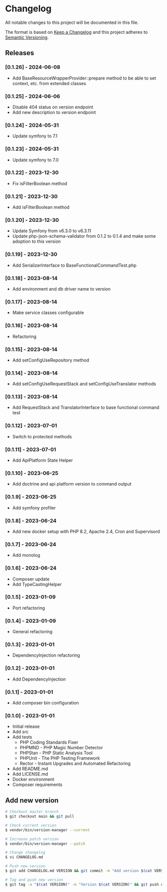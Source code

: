 # Changelog

All notable changes to this project will be documented in this file.

The format is based on [Keep a Changelog](http://keepachangelog.com/en/1.0.0/)
and this project adheres to [Semantic Versioning](http://semver.org/spec/v2.0.0.html).

## Releases

### [0.1.26] - 2024-06-08

* Add BaseResourceWrapperProvider::prepare method to be able to set context, etc. from extended classes

### [0.1.25] - 2024-06-06

* Disable 404 status on version endpoint
* Add new description to version endpoint

### [0.1.24] - 2024-05-31

* Update symfony to 7.1

### [0.1.23] - 2024-05-31

* Update symfony to 7.0

### [0.1.22] - 2023-12-30

* Fix isFilterBoolean method

### [0.1.21] - 2023-12-30

* Add isFilterBoolean method

### [0.1.20] - 2023-12-30

* Update Symfony from v6.3.0 to v6.3.11
* Update php-json-schema-validator from 0.1.2 to 0.1.4 and make some adoption to this version

### [0.1.19] - 2023-12-30

* Add SerializerInterface to BaseFunctionalCommandTest.php

### [0.1.18] - 2023-08-14

* Add environment and db driver name to version

### [0.1.17] - 2023-08-14

* Make service classes configurable

### [0.1.16] - 2023-08-14

* Refactoring

### [0.1.15] - 2023-08-14

* Add setConfigUseRepository method

### [0.1.14] - 2023-08-14

* Add setConfigUseRequestStack and  setConfigUseTranslator methods

### [0.1.13] - 2023-08-14

* Add RequestStack and TranslatorInterface to base functional command test

### [0.1.12] - 2023-07-01

* Switch to protected methods

### [0.1.11] - 2023-07-01

* Add ApiPlatform State Helper

### [0.1.10] - 2023-06-25

* Add doctrine and api platform version to command output

### [0.1.9] - 2023-06-25

* Add symfony profiler

### [0.1.8] - 2023-06-24

* Add new docker setup with PHP 8.2, Apache 2.4, Cron and Supervisord

### [0.1.7] - 2023-06-24

* Add monolog

### [0.1.6] - 2023-06-24

* Composer update
* Add TypeCastingHelper

### [0.1.5] - 2023-01-09

* Port refactoring

### [0.1.4] - 2023-01-09

* General refactoring

### [0.1.3] - 2023-01-01

* DependencyInjection refactoring

### [0.1.2] - 2023-01-01

* Add DependencyInjection

### [0.1.1] - 2023-01-01

* Add composer bin configuration

### [0.1.0] - 2023-01-01

* Initial release
* Add src
* Add tests
  * PHP Coding Standards Fixer
  * PHPMND - PHP Magic Number Detector
  * PHPStan - PHP Static Analysis Tool
  * PHPUnit - The PHP Testing Framework
  * Rector - Instant Upgrades and Automated Refactoring
* Add README.md
* Add LICENSE.md
* Docker environment
* Composer requirements

## Add new version

```bash
# Checkout master branch
$ git checkout main && git pull

# Check current version
$ vendor/bin/version-manager --current

# Increase patch version
$ vendor/bin/version-manager --patch

# Change changelog
$ vi CHANGELOG.md

# Push new version
$ git add CHANGELOG.md VERSION && git commit -m "Add version $(cat VERSION)" && git push

# Tag and push new version
$ git tag -a "$(cat VERSION)" -m "Version $(cat VERSION)" && git push origin "$(cat VERSION)"
```

